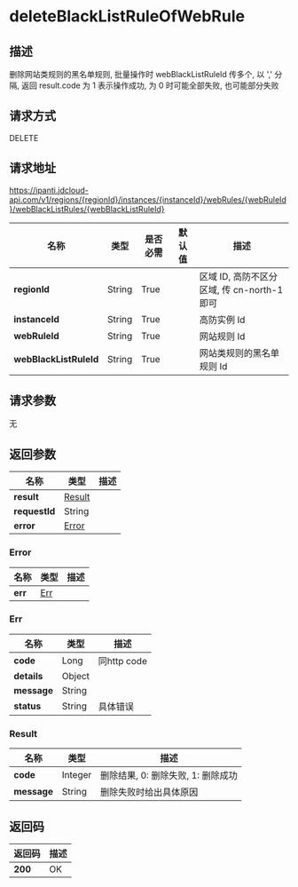 # deleteBlackListRuleOfWebRule


## 描述
删除网站类规则的黑名单规则, 批量操作时 webBlackListRuleId 传多个, 以 ',' 分隔, 返回 result.code 为 1 表示操作成功, 为 0 时可能全部失败, 也可能部分失败

## 请求方式
DELETE

## 请求地址
https://ipanti.jdcloud-api.com/v1/regions/{regionId}/instances/{instanceId}/webRules/{webRuleId}/webBlackListRules/{webBlackListRuleId}

|名称|类型|是否必需|默认值|描述|
|---|---|---|---|---|
|**regionId**|String|True| |区域 ID, 高防不区分区域, 传 cn-north-1 即可|
|**instanceId**|String|True| |高防实例 Id|
|**webRuleId**|String|True| |网站规则 Id|
|**webBlackListRuleId**|String|True| |网站类规则的黑名单规则 Id|

## 请求参数
无


## 返回参数
|名称|类型|描述|
|---|---|---|
|**result**|[Result](deleteblacklistruleofwebrule#result)| |
|**requestId**|String| |
|**error**|[Error](deleteblacklistruleofwebrule#error)| |

### <div id="error">Error</div>
|名称|类型|描述|
|---|---|---|
|**err**|[Err](deleteblacklistruleofwebrule#err)| |
### <div id="err">Err</div>
|名称|类型|描述|
|---|---|---|
|**code**|Long|同http code|
|**details**|Object| |
|**message**|String| |
|**status**|String|具体错误|
### <div id="result">Result</div>
|名称|类型|描述|
|---|---|---|
|**code**|Integer|删除结果, 0: 删除失败, 1: 删除成功|
|**message**|String|删除失败时给出具体原因|

## 返回码
|返回码|描述|
|---|---|
|**200**|OK|
